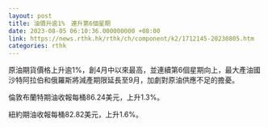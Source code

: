 ```yaml
---
layout: post
title: 油價升逾1%　連升第6個星期
date: 2023-08-05 06:10:36.000000000 +08:00
link: https://news.rthk.hk/rthk/ch/component/k2/1712145-20230805.htm
categories: rthk
---
```


原油期貨價格上升逾1%，創4月中以來最高，並連續第6個星期向上，最大產油國沙特阿拉伯和俄羅斯將減產期限延長至9月，加劇對原油供應不足的擔憂。

倫敦布蘭特期油收報每桶86.24美元，上升1.3%。

紐約期油收報每桶82.82美元，上升1.6%。
